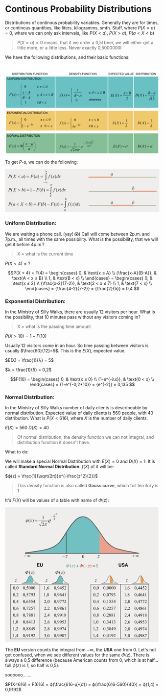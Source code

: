 # Continous Probability Distributions

Distributions of continous probability variables. Generally they are for times, or continous quantities, like liters, kilogramms, smth. Stuff, where $P(X=a) = 0$, where we can only ask intervals, like $P(X < a)$, $P(X > a)$, $P(a < X < b)$

> $P(X=a) = 0$ means, that if we order a 0,5l beer, we will either get a little more, or a little less. Never exactly 0,5000000l

We have the following distributions, and their basic functions:

![Continous Probability Distribution 1](https://github.com/ernestdolog/probability-theory/blob/main/assets/continous_probability_distribution_1.png)

To get $P$-s, we can do the following:

![Continous Probability Distribution 2](https://github.com/ernestdolog/probability-theory/blob/main/assets/continous_probability_distribution_2.png)

### Uniform Distribution:

We are waiting a phone call. (yay! 😱) Call will come between 2p.m. and 7p.m., all times with the same possibility. What is the possibility, that we will get it before 4p.m.?

> X = what is the current time

$P(X < 4) = ?$

$$P(X < 4) = F(4) =
\begin{cases}
0,  & \text{x ≤ A} \\
{\frac{x-A}{B-A}}, & \text{A < x ≤ B} \\
1,  & \text{B < x} \\
\end{cases} = 
\begin{cases}
0,  & \text{x ≤ 2} \\
{\frac{x-2}{7-2}}, & \text{2 < x ≤ 7} \\
1,  & \text{7 < x} \\
\end{cases} = 
{\frac{4-2}{7-2}} =
{\frac{2}{5}} =
0,4
$$

### Exponential Distribution:

In the Ministry of Silly Walks, there are usually 12 visitors per hour. What is the possibility, that 10 minutes pass without any visitors coming in?

> X = what is the passing time amount

$P(X > 10) = 1 - F(10)$

Usually 12 visitors come in an hour. So time passing between visitors is usually $\frac{60}{12}=5$. This is the $E(X)$, expected value.

$E(X) = \frac{1}{λ} = 5$

$λ = \frac{1}{5} = 0,2$

$$F(10) =
\begin{cases}
0,  & \text{x ≤ 0} \\
{1-e^{-λx}}, & \text{0 < x} \\
\end{cases} = 
{1-e^{-0,2*10}} =
{e^{-2}} =
0,135
$$

### Normal Distribution:

In the Ministry of Silly Walks number of daily clients is describeable by normal distribution. Expected value of daily clients is 560 people, with 40 distribution. What is $P(X<616)$, where $X$ is the number of daily clients.

$E(X) = 560$
$D(X) = 40$

> Of normal distribution, the density function we can not integral, and distribution function it doesn't have.

What to do:

We will make a special Normal Distribution with $E(X)=0$ and $D(X)=1$. It is called **Standard Normal Distribution**. $f(X)$ of it will be:

$ϕ(z) = \frac{1}{\sqrt{2π}}e^{-\frac{z^2}{2}}$

> This density function is also called **Gauss curve**, which full territory is 1

It's $F(X)$ will be values of a table with name of $Φ(z)$:

![Continous Probability Distribution 3](https://github.com/ernestdolog/probability-theory/blob/main/assets/continous_probability_distribution_3.png)

The **EU** version counts the integral from $-∞$, the **USA** one from 0. Let's not get confused, when we see different values for the same $Φ(z)$. There is always a 0,5 difference (because American counts from 0, which is at half... full $ϕ(z)$ is 1, so half is 0,5).

soooooo.......

$P(X<616) = F(616) = ϕ(\frac{616-μ}{σ}) = ϕ(\frac{616-560}{40}) = ϕ(1,4) = 0,9192$
